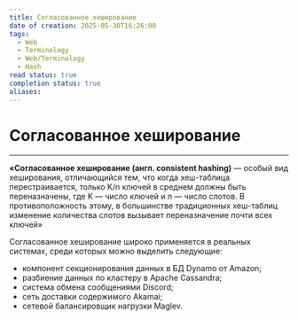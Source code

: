 ```yaml
---
title: Согласованное хеширование
date of creation: 2025-05-30T16:26:00
tags:
  - Web
  - Terminology
  - Web/Terminology
  - Hash
read status: true
completion status: true
aliases:
---
```

# Согласованное хеширование
---

**«Согласованное хеширование (англ. consistent hashing)** — особый вид хеширования, отличающийся тем, что когда хеш-таблица перестраивается, только K/n ключей в среднем должны быть переназначены, где K — число ключей и n — число слотов. В противоположность этому, в большинстве традиционных хеш-таблиц изменение количества слотов вызывает переназначение почти всех ключей»

Согласованное хеширование широко применяется в реальных системах, среди которых можно выделить следующие:
- компонент секционирования данных в БД Dynamo от Amazon;
- разбиение данных по кластеру в Apache Cassandra;
- система обмена сообщениями Discord;
- сеть доставки содержимого Akamai;
- сетевой балансировщик нагрузки Maglev.


